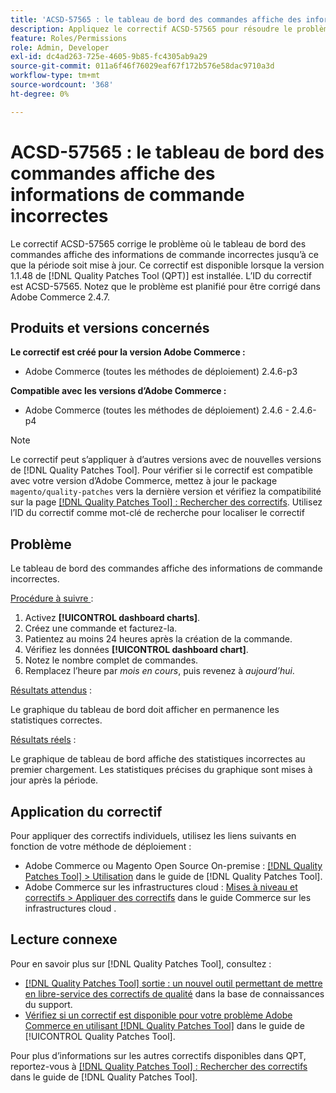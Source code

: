 ```yaml
---
title: 'ACSD-57565 : le tableau de bord des commandes affiche des informations de commande incorrectes'
description: Appliquez le correctif ACSD-57565 pour résoudre le problème d’Adobe Commerce où le tableau de bord des commandes affiche des informations de commande incorrectes jusqu’à ce que la période soit mise à jour.
feature: Roles/Permissions
role: Admin, Developer
exl-id: dc4ad263-725e-4605-9b85-fc4305ab9a29
source-git-commit: 011a6f46f76029eaf67f172b576e58dac9710a3d
workflow-type: tm+mt
source-wordcount: '368'
ht-degree: 0%

---
```


# ACSD-57565 : le tableau de bord des commandes affiche des informations de commande incorrectes

Le correctif ACSD-57565 corrige le problème où le tableau de bord des commandes affiche des informations de commande incorrectes jusqu’à ce que la période soit mise à jour. Ce correctif est disponible lorsque la version 1.1.48 de [!DNL Quality Patches Tool (QPT)] est installée. L’ID du correctif est ACSD-57565. Notez que le problème est planifié pour être corrigé dans Adobe Commerce 2.4.7.

## Produits et versions concernés

**Le correctif est créé pour la version Adobe Commerce :**

* Adobe Commerce (toutes les méthodes de déploiement) 2.4.6-p3

**Compatible avec les versions d’Adobe Commerce :**

* Adobe Commerce (toutes les méthodes de déploiement) 2.4.6 - 2.4.6-p4

>[!NOTE]
>
>Le correctif peut s’appliquer à d’autres versions avec de nouvelles versions de [!DNL Quality Patches Tool]. Pour vérifier si le correctif est compatible avec votre version d’Adobe Commerce, mettez à jour le package `magento/quality-patches` vers la dernière version et vérifiez la compatibilité sur la page [[!DNL Quality Patches Tool] : Rechercher des correctifs](https://experienceleague.adobe.com/tools/commerce-quality-patches/index.html?lang=fr). Utilisez l’ID du correctif comme mot-clé de recherche pour localiser le correctif

## Problème

Le tableau de bord des commandes affiche des informations de commande incorrectes.

<u>Procédure à suivre </u> :

1. Activez **[!UICONTROL dashboard charts]**.
1. Créez une commande et facturez-la.
1. Patientez au moins 24 heures après la création de la commande.
1. Vérifiez les données **[!UICONTROL dashboard chart]**.
1. Notez le nombre complet de commandes.
1. Remplacez l’heure par *mois en cours*, puis revenez à *aujourd’hui*.

<u>Résultats attendus</u> :

Le graphique du tableau de bord doit afficher en permanence les statistiques correctes.

<u>Résultats réels</u> :

Le graphique de tableau de bord affiche des statistiques incorrectes au premier chargement. Les statistiques précises du graphique sont mises à jour après la période.

## Application du correctif

Pour appliquer des correctifs individuels, utilisez les liens suivants en fonction de votre méthode de déploiement :

* Adobe Commerce ou Magento Open Source On-premise : [[!DNL Quality Patches Tool] > Utilisation](/help/tools/quality-patches-tool/usage.md) dans le guide de [!DNL Quality Patches Tool].
* Adobe Commerce sur les infrastructures cloud : [Mises à niveau et correctifs > Appliquer des correctifs](https://experienceleague.adobe.com/docs/commerce-cloud-service/user-guide/develop/upgrade/apply-patches.html?lang=fr) dans le guide Commerce sur les infrastructures cloud .

## Lecture connexe

Pour en savoir plus sur [!DNL Quality Patches Tool], consultez :

* [[!DNL Quality Patches Tool] sortie : un nouvel outil permettant de mettre en libre-service des correctifs de qualité](https://experienceleague.adobe.com/fr/docs/commerce-operations/tools/quality-patches-tool/quality-patches-tool-to-self-serve-quality-patches) dans la base de connaissances du support.
* [Vérifiez si un correctif est disponible pour votre problème Adobe Commerce en utilisant [!DNL Quality Patches Tool]](/help/tools/quality-patches-tool/patches-available-in-qpt/check-patch-for-magento-issue-with-magento-quality-patches.md) dans le guide de [!UICONTROL Quality Patches Tool].


Pour plus d’informations sur les autres correctifs disponibles dans QPT, reportez-vous à [[!DNL Quality Patches Tool] : Rechercher des correctifs](https://experienceleague.adobe.com/tools/commerce-quality-patches/index.html?lang=fr) dans le guide de [!DNL Quality Patches Tool].
